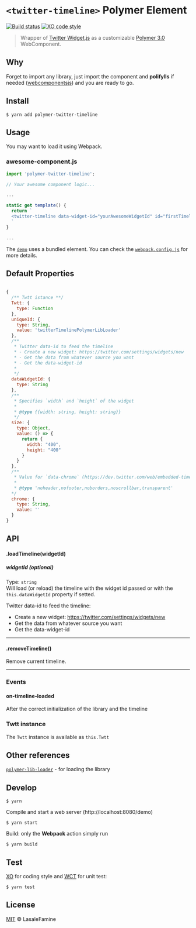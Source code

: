 # `<twitter-timeline>` Polymer Element

[![Build status](https://travis-ci.org/LasaleFamine/polymer-twitter-timeline.svg?branch=master)](https://travis-ci.org/LasaleFamine/polymer-twitter-timeline)
[![XO code style](https://img.shields.io/badge/code_style-XO-5ed9c7.svg?style=flat-square)](https://github.com/sindresorhus/xo)


> Wrapper of [Twitter Widget.js](https://dev.twitter.com/web/javascript) as a customizable [Polymer 3.0](https://www.polymer-project.org/) WebComponent.

## Why

Forget to import any library, just import the component and **polifylls** if needed ([webcomponentsjs](https://github.com/webcomponents/webcomponentsjs)) and you are ready to go.

## Install

    $ yarn add polymer-twitter-timeline

## Usage

You may want to load it using Webpack.

### awesome-component.js
``` js
import 'polymer-twitter-timeline';

// Your awesome component logic...

...

static get template() {
  return `
  <twitter-timeline data-widget-id="yourAwesomeWidgetId" id="firstTimeline"></twitter-timeline>
  `
}

...
```

The [`demo`](https://github.com/LasaleFamine/polymer-twitter-timeline/blob/master/demo/) uses a bundled element. You can check the [`webpack.config.js`](https://github.com/LasaleFamine/polymer-twitter-timeline/blob/master/test/webpack.config,js) for more details.

## Default Properties
``` js

{
  /** Twtt istance **/
  Twtt: {
    type: Function
  },
  uniqueId: {
    type: String,
    value: 'twitterTimelinePolymerLibLoader'
  },
  /**
   * Twitter data-id to feed the timeline
   * - Create a new widget: https://twitter.com/settings/widgets/new
   * - Get the data from whatever source you want
   * - Get the data-widget-id
   *
   */
  dataWidgetId: {
    type: String
  },
  /**
   * Specifies `width` and `height` of the widget
   *
   * @type {{width: string, height: string}}
   */
  size: {
    type: Object,
    value: () => {
      return {
        width: "400",
        height: "400"
      }
    }
  },
  /**
   * Value for `data-chrome` (https://dev.twitter.com/web/embedded-timelines#customize-widget-components)
   *
   * @type 'noheader,nofooter,noborders,noscrollbar,transparent'
  */
  chrome: {
    type: String,
    value: ''
  }
}

```

## API

#### .loadTimeline(widgetId)
##### widgetId (optional)
Type: `string`  
Will load (or reload) the timeline with the widget id passed or with the `this.dataWidgetId` property if setted.  

Twitter data-id to feed the timeline:
- Create a new widget: https://twitter.com/settings/widgets/new
- Get the data from whatever source you want
- Get the data-widget-id  

___

#### .removeTimeline()
Remove current timeline.


___

### Events
#### on-timeline-loaded
After the correct initialization of the library and the timeline

### Twtt instance

The `Twtt` instance is available as `this.Twtt`

## Other references

[`polymer-lib-loader`](https://github.com/LasaleFamine/polymer-lib-loader) - for loading the library


## Develop

    $ yarn

Compile and start a web server (http://localhost:8080/demo)

    $ yarn start

Build: only the **Webpack** action simply run

    $ yarn build


## Test

[XO](https://github.com/sindresorhus/xo) for coding style and [WCT](https://github.com/polymer/web-component-tester) for unit test:

    $ yarn test

## License

[MIT](https://github.com/LasaleFamine/twitter-timeline/blob/master/LICENSE.md) &copy; LasaleFamine
